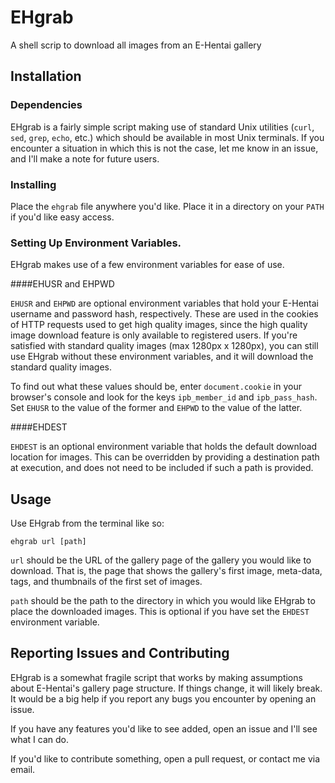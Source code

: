 # EHgrab

A shell scrip to download all images from an E-Hentai gallery

## Installation

### Dependencies

EHgrab is a fairly simple script making use of standard Unix utilities (`curl`, `sed`, `grep`, `echo`, etc.) which should be available in most Unix terminals. If you encounter a situation in which this is not the case, let me know in an issue, and I'll make a note for future users.

### Installing

Place the `ehgrab` file anywhere you'd like. Place it in a directory on your `PATH` if you'd like easy access.

### Setting Up Environment Variables.

EHgrab makes use of a few environment variables for ease of use.

####EHUSR and EHPWD

`EHUSR` and `EHPWD` are optional environment variables that hold your E-Hentai username and password hash, respectively. These are used in the cookies of HTTP requests used to get high quality images, since the high quality image download feature is only available to registered users. If you're satisfied with standard quality images (max 1280px x 1280px), you can still use EHgrab without these environment variables, and it will download the standard quality images.

To find out what these values should be, enter `document.cookie` in your browser's console and look for the keys `ipb_member_id` and `ipb_pass_hash`. Set `EHUSR` to the value of the former and `EHPWD` to the value of the latter.

####EHDEST

`EHDEST` is an optional environment variable that holds the default download location for images. This can be overridden by providing a destination path at execution, and does not need to be included if such a path is provided.

## Usage

Use EHgrab from the terminal like so:
```
ehgrab url [path]
```

`url` should be the URL of the gallery page of the gallery you would like to download. That is, the page that shows the gallery's first image, meta-data, tags, and thumbnails of the first set of images.

`path` should be the path to the directory in which you would like EHgrab to place the downloaded images. This is optional if you have set the `EHDEST` environment variable.

## Reporting Issues and Contributing

EHgrab is a somewhat fragile script that works by making assumptions about E-Hentai's gallery page structure. If things change, it will likely break. It would be a big help if you report any bugs you encounter by opening an issue.

If you have any features you'd like to see added, open an issue and I'll see what I can do.

If you'd like to contribute something, open a pull request, or contact me via email.
